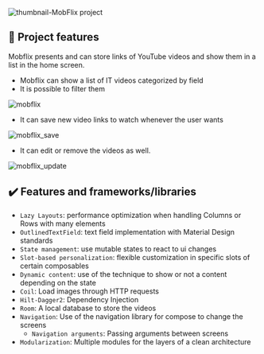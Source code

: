 ![thumbnail-MobFlix project](https://user-images.githubusercontent.com/31722494/199958905-6a76c018-1759-4a76-ac3d-e924b9068ee3.png)


## 🔨 Project features

Mobflix presents and can store links of YouTube videos and show them in a list in the home screen.

- Mobflix can show a list of IT videos categorized by field
- It is possible to filter them

![mobflix](https://user-images.githubusercontent.com/31722494/215542985-3c460b83-0dac-426f-b633-afcef41c1a57.gif)

- It can save new video links to watch whenever the user wants

![mobflix_save](https://user-images.githubusercontent.com/31722494/215545744-6ece2bb4-66cc-4c72-8c18-b31db2565e6f.gif)  

- It can edit or remove the videos as well.

![mobflix_update](https://user-images.githubusercontent.com/31722494/215547156-a5ebec13-f6da-445d-a941-05d0312c8f83.gif)


## ✔️ Features and frameworks/libraries

- `Lazy Layouts`: performance optimization when handling Columns or Rows with many elements
- `OutlinedTextField`: text field implementation with Material Design standards
- `State management`: use mutable states to react to ui changes
- `Slot-based personalization`: flexible customization in specific slots of certain composables
- `Dynamic content`: use of the technique to show or not a content depending on the state
- `Coil`: Load images through HTTP requests
- `Hilt-Dagger2`: Dependency Injection
- `Room`: A local database to store the videos
- `Navigation`: Use of the navigation library for compose to change the screens
  - `Navigation arguments`: Passing arguments between screens
- `Modularization`: Multiple modules for the layers of a clean architecture
